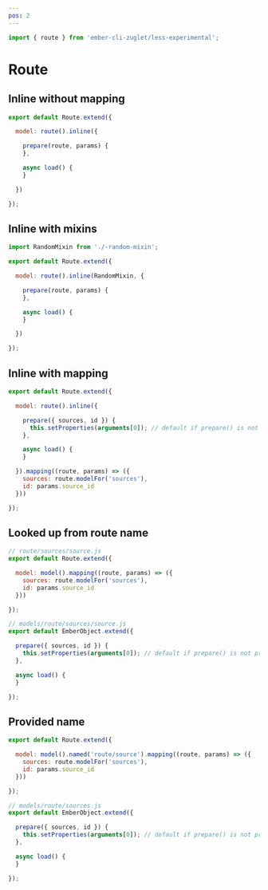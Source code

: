 ```yaml
---
pos: 2
---
```


``` javascript
import { route } from 'ember-cli-zuglet/less-experimental';
```

# Route

## Inline without mapping

``` javascript
export default Route.extend({

  model: route().inline({

    prepare(route, params) {
    },

    async load() {
    }

  })

});
```

## Inline with mixins

``` javascript
import RandomMixin from './-random-mixin';

export default Route.extend({

  model: route().inline(RandomMixin, {

    prepare(route, params) {
    },

    async load() {
    }

  })

});
```

## Inline with mapping

``` javascript
export default Route.extend({

  model: route().inline({

    prepare({ sources, id }) {
      this.setProperties(arguments[0]); // default if prepare() is not provided
    },

    async load() {
    }

  }).mapping((route, params) => ({
    sources: route.modelFor('sources'),
    id: params.source_id
  }))

});
```

## Looked up from route name

``` javascript
// route/sources/source.js
export default Route.extend({

  model: model().mapping((route, params) => ({
    sources: route.modelFor('sources'),
    id: params.source_id
  }))

});
```

``` javascript
// models/route/sources/source.js
export default EmberObject.extend({

  prepare({ sources, id }) {
    this.setProperties(arguments[0]); // default if prepare() is not provided
  },

  async load() {
  }

});
```

## Provided name

``` javascript
export default Route.extend({

  model: model().named('route/source').mapping((route, params) => ({
    sources: route.modelFor('sources'),
    id: params.source_id
  }))

});
```

``` javascript
// models/route/sources.js
export default EmberObject.extend({

  prepare({ sources, id }) {
    this.setProperties(arguments[0]); // default if prepare() is not provided
  },

  async load() {
  }

});
```
